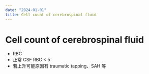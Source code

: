 ```yaml
---
date: "2024-01-01"
title: Cell count of cerebrospinal fluid
---
```


# Cell count of cerebrospinal fluid

* RBC
* 正常 CSF RBC < 5
* 若上升可能原因有 traumatic tapping、SAH 等
